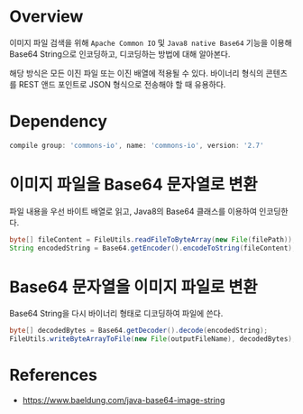 # Overview
이미지 파일 검색을 위해 `Apache Common IO` 및 `Java8 native Base64` 기능을 이용해 Base64 String으로 인코딩하고,
디코딩하는 방법에 대해 알아본다.

해당 방식은 모든 이진 파일 또는 이진 배열에 적용될 수 있다. 바이너리 형식의 콘텐츠를 REST 앤드 포인트로 JSON
형식으로 전송해야 할 때 유용하다.

# Dependency
~~~groovy
compile group: 'commons-io', name: 'commons-io', version: '2.7'
~~~

# 이미지 파일을 Base64 문자열로 변환
파일 내용을 우선 바이트 배열로 읽고, Java8의 Base64 클래스를 이용하여 인코딩한다.
~~~java
byte[] fileContent = FileUtils.readFileToByteArray(new File(filePath));
String encodedString = Base64.getEncoder().encodeToString(fileContent);
~~~

# Base64 문자열을 이미지 파일로 변환
Base64 String을 다시 바이너리 형태로 디코딩하여 파일에 쓴다.
~~~java
byte[] decodedBytes = Base64.getDecoder().decode(encodedString);
FileUtils.writeByteArrayToFile(new File(outputFileName), decodedBytes);
~~~

# References
* https://www.baeldung.com/java-base64-image-string